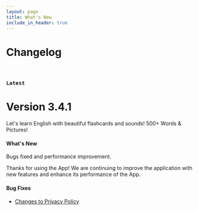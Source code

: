 ```yaml
---
layout: page
title: What's New
include_in_header: true
---
```


# Changelog


<br>

### `Latest`
# **Version 3.4.1**
Let's learn English with beautiful flashcards and sounds! 500+ Words & Pictures!

#### What's New
Bugs fixed and performance improvement.

Thanks for using the App!
We are continuing to improve the application with new features and enhance its performance of the App.

#### Bug Fixes
- [Changes to Privacy Policy](/privacypolicy)

<br>